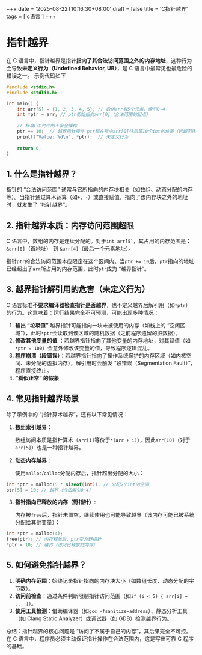 +++
date = '2025-08-22T10:16:30+08:00'
draft = false
title = 'C指针越界'
tags = ['c语言']
+++

# 指针越界
在 C 语言中，指针越界是指针**指向了其合法访问范围之外的内存地址**，这种行为会导致**未定义行为（Undefined Behavior, UB）**，是 C 语言中最常见也最危险的错误之一。 示例代码如下
```c
#include <stdio.h>
#include <stdlib.h>

int main() {
    int arr[5] = {1, 2, 3, 4, 5}; // 数组arr有5个元素，索引0~4
    int *ptr = arr; // ptr初始指向arr[0]（合法范围的起点）
    
    // 标准C中允许的不安全操作
    ptr += 10;  // 越界指针操作 ptr现在指向arr[0]往后第10个int的位置（远超范围）
    printf("Value: %d\n", *ptr);  // 未定义行为
    
    return 0;
}

```

## 1. 什么是指针越界？
指针的 “合法访问范围” 通常与它所指向的内存块相关（如数组、动态分配的内存等）。当指针通过算术运算（如`+`、`-`）或直接赋值，指向了该内存块之外的地址时，就发生了 “指针越界”。

## 2. 指针越界本质：内存访问范围超限
C 语言中，数组的内存是连续分配的。对于`int arr[5]`，其占用的内存范围是：  `&arr[0]`（首地址） 到 `&arr[4]`（最后一个元素地址）。

指针`ptr`的合法访问范围本应限定在这个区间内。当`ptr += 10`后，`ptr`指向的地址已经超出了`arr`所占用的内存范围，此时`ptr`成为 “越界指针”。

## 3. 越界指针解引用的危害（未定义行为）
C 语言标准**不要求编译器检查指针是否越界**，也不定义越界后解引用（如`*ptr`）的行为。这意味着：运行结果完全不可预测，可能出现多种情况：

1. **输出 “垃圾值”** 越界指针可能指向一块未被使用的内存（如栈上的 “空闲区域”），此时`*ptr`会读取到该区域的随机数据（之前程序遗留的脏数据）。
2. **修改其他变量的值** ：若越界指针指向了其他变量的内存地址，对其赋值（如`*ptr = 100`）会意外修改该变量的值，导致程序逻辑混乱。
3. **程序崩溃（段错误）**：若越界指针指向了操作系统保护的内存区域（如内核空间、未分配的虚拟内存），解引用时会触发 “段错误（Segmentation Fault）”，程序直接终止。
4. **“看似正常” 的假象**

## 4. 常见指针越界场景
 除了示例中的 “指针算术越界”，还有以下常见情况：
 
1. **数组索引越界**：

    数组访问本质是指针算术（`arr[i]`等价于`*(arr + i)`），因此`arr[10]`（对于`arr[5]`）也是一种指针越界。
2. **动态内存越界**：

    使用`malloc`/`calloc`分配内存后，指针超出分配的大小：
```c
int *ptr = malloc(5 * sizeof(int)); // 分配5个int的空间
ptr[5] = 10; // 越界（合法索引0~4）
```
3. **指针指向已释放的内存（野指针）**:

    内存被`free`后，指针未置空，继续使用也可能导致越界（该内存可能已被系统分配给其他变量）：
```c
int *ptr = malloc(4);
free(ptr); // 内存释放后，ptr变为野指针
*ptr = 10; // 越界（访问已释放的内存）
```

## 5. 如何避免指针越界？
1. **明确内存范围**：始终记录指针指向的内存块大小（如数组长度、动态分配的字节数）。
2. **访问前检查**：通过条件判断限制指针访问范围（如`if (i < 5) { arr[i] = ... }`）。
3. **使用工具检测**：借助编译器（如`gcc -fsanitize=address`）、静态分析工具（如 Clang Static Analyzer）或调试器（如 GDB）检测越界行为。

总结：指针越界的核心问题是 “访问了不属于自己的内存”，其后果完全不可控。在 C 语言中，程序员必须主动保证指针操作在合法范围内，这是写出可靠 C 程序的基础。
